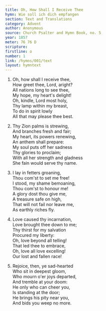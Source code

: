 ```yaml
---
title: Oh, How Shall I Receive Thee
hymn: Wie soll ich dich empfangen
section: Text and Translations
category: Advent
author: Anonymous
source: Church Psalter and Hymn Book, no. 5
year: 1857
meter: 76 76 D
scripture:
firstline: o
number: 1
link: /hymns/001/text
layout: hymntext
---
```


1. Oh, how shall I receive thee,  
   How greet thee, Lord, aright?  
   All nations long to see thee,  
   My hope, my heart's delight!  
   Oh, kindle, Lord most holy,  
   Thy lamp within my breast,  
   To do in spirit lowly  
   All that may please thee best.  

2. Thy Zion palms is strewing,  
   And branches fresh and fair;  
   My heart, its powers renewing,  
   An anthem shall prepare:  
   My soul puts off her sadness  
   Thy glories to proclaim;  
   With all her strength and gladness  
   She fain would serve thy name.  

3. I lay in fetters groaning,  
   Thou com'st to set me free!  
   I stood, my shame bemoaning,  
   Thou com'st to honour me!  
   A glory dost thou give me,  
   A treasure safe on high,  
   That will not fail nor leave me,  
   As earthly riches fly.  

4. Love caused thy incarnation,  
   Love brought thee down to me;  
   Thy thirst for my salvation  
   Procured my liberty:  
   Oh, love beyond all telling!  
   That led thee to embrace,  
   Oh, love all love excelling!  
   Our lost and fallen race!  

5. Rejoice, then, ye sad-hearted  
   Who sit in deepest gloom,  
   Who mourn o'er joys departed,  
   And tremble at your doom:  
   He only who can cheer you,  
   Is standing at the door;  
   He brings his pity near you,  
   And bids you weep no more.  

   ​
